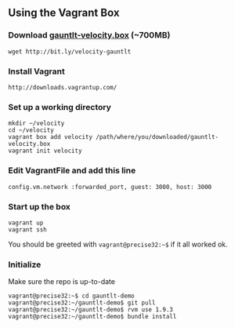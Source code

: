 ## Using the Vagrant Box

### Download [gauntlt-velocity.box](http://bit.ly/velocity-gauntlt) (~700MB) 
```
wget http://bit.ly/velocity-gauntlt
```

### Install Vagrant
```
http://downloads.vagrantup.com/
```

### Set up a working directory
```
mkdir ~/velocity
cd ~/velocity
vagrant box add velocity /path/where/you/downloaded/gauntlt-velocity.box
vagrant init velocity
```

### Edit VagrantFile and add this line
```
config.vm.network :forwarded_port, guest: 3000, host: 3000
```

### Start up the box
```
vagrant up
vagrant ssh
```
You should be greeted with `vagrant@precise32:~$` if it all worked ok.

### Initialize
Make sure the repo is up-to-date
```
vagrant@precise32:~$ cd gauntlt-demo
vagrant@precise32:~/gauntlt-demo$ git pull
vagrant@precise32:~/gauntlt-demo$ rvm use 1.9.3
vagrant@precise32:~/gauntlt-demo$ bundle install
```
